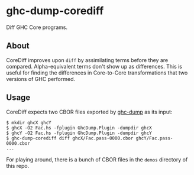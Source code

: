 # ghc-dump-corediff

Diff GHC Core programs.

## About

CoreDiff improves upon `diff` by assimilating terms before they are compared.
Alpha-equivalent terms don't show up as differences.
This is useful for finding the differences in Core-to-Core transformations that two versions of GHC performed.

## Usage

CoreDiff expects two CBOR files exported by [ghc-dump][1] as its input:
```
$ mkdir ghcX ghcY
$ ghcX -O2 Fac.hs -fplugin GhcDump.Plugin -dumpdir ghcX
$ ghcY -O2 Fac.hs -fplugin GhcDump.Plugin -dumpdir ghcY
$ ghc-dump-corediff diff ghcX/Fac.pass-0000.cbor ghcY/Fac.pass-0000.cbor
...
```

For playing around, there is a bunch of CBOR files in the `demos` directory of this repo.

[1]: https://github.com/bgamari/ghc-dump
